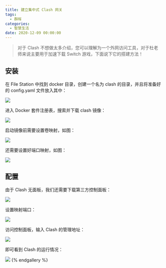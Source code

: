 ```yaml
---
title: 建立集中式 Clash 网关
tags:
  - 群晖
categories:
  - 智慧生活
date: 2020-12-09 00:00:00
---
```


> 对于 Clash 不想做太多介绍，您可以理解为一个外网访问工具，对于杜老师来说主要用于加速下载 Switch 游戏，下面说下它的搭建方法！

<!-- more -->

## 安装

在 File Station 中找到 docker 目录，创建一个名为 clash 的目录，并且将准备好的 config.yaml 文件放入其中：

![](https://cdn.dusays.com/2020/12/290-1.jpg)

进入 Docker 套件注册表，搜索并下载 clash 镜像：

![](https://cdn.dusays.com/2020/12/290-2.jpg)

启动镜像前需要设置卷映射，如图：

![](https://cdn.dusays.com/2020/12/290-3.jpg)

还需要设置好端口映射，如图：

![](https://cdn.dusays.com/2020/12/290-4.jpg)

## 配置

由于 Clash 无面板，我们还需要下载第三方控制面板：

![](https://cdn.dusays.com/2020/12/290-5.jpg)

设置映射端口：

![](https://cdn.dusays.com/2020/12/290-6.jpg)

访问控制面板，输入 Clash 的管理地址：

![](https://cdn.dusays.com/2020/12/290-7.jpg)

即可看到 Clash 的运行情况：

![](https://cdn.dusays.com/2020/12/290-8.jpg)
{% endgallery %}